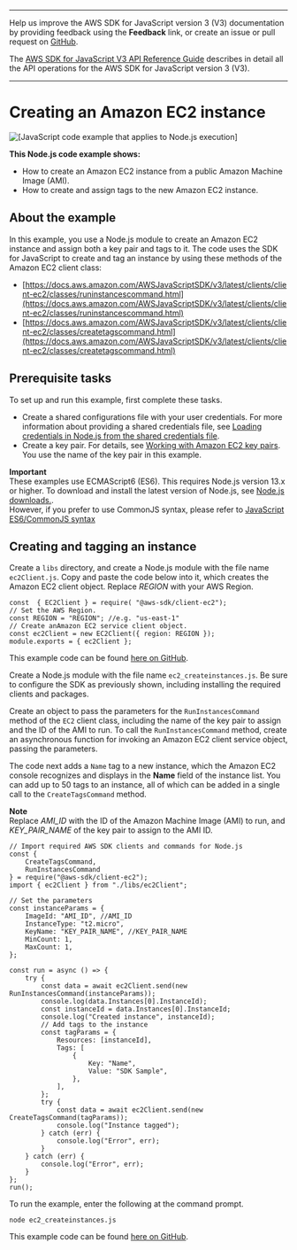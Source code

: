 --------

Help us improve the AWS SDK for JavaScript version 3 \(V3\) documentation by providing feedback using the **Feedback** link, or create an issue or pull request on [GitHub](https://github.com/awsdocs/aws-sdk-for-javascript-v3)\.

 The [AWS SDK for JavaScript V3 API Reference Guide](https://docs.aws.amazon.com/AWSJavaScriptSDK/v3/latest/index.html) describes in detail all the API operations for the AWS SDK for JavaScript version 3 \(V3\)\.

--------

# Creating an Amazon EC2 instance<a name="ec2-example-creating-an-instance"></a>

![\[JavaScript code example that applies to Node.js execution\]](http://docs.aws.amazon.com/sdk-for-javascript/v3/developer-guide/images/nodeicon.png)

**This Node\.js code example shows:**
+ How to create an Amazon EC2 instance from a public Amazon Machine Image \(AMI\)\.
+ How to create and assign tags to the new Amazon EC2 instance\.

## About the example<a name="ec2-example-creating-an-instance-scenario"></a>

In this example, you use a Node\.js module to create an Amazon EC2 instance and assign both a key pair and tags to it\. The code uses the SDK for JavaScript to create and tag an instance by using these methods of the Amazon EC2 client class:
+ [https://docs.aws.amazon.com/AWSJavaScriptSDK/v3/latest/clients/client-ec2/classes/runinstancescommand.html](https://docs.aws.amazon.com/AWSJavaScriptSDK/v3/latest/clients/client-ec2/classes/runinstancescommand.html)
+ [https://docs.aws.amazon.com/AWSJavaScriptSDK/v3/latest/clients/client-ec2/classes/createtagscommand.html](https://docs.aws.amazon.com/AWSJavaScriptSDK/v3/latest/clients/client-ec2/classes/createtagscommand.html)

## Prerequisite tasks<a name="ec2-example-creating-an-instance-prerequisites"></a>

To set up and run this example, first complete these tasks\.
+ Create a shared configurations file with your user credentials\. For more information about providing a shared credentials file, see [Loading credentials in Node\.js from the shared credentials file](loading-node-credentials-shared.md)\.
+ Create a key pair\. For details, see [Working with Amazon EC2 key pairs](ec2-example-key-pairs.md)\. You use the name of the key pair in this example\.

**Important**  
These examples use ECMAScript6 \(ES6\)\. This requires Node\.js version 13\.x or higher\. To download and install the latest version of Node\.js, see [Node\.js downloads\.](https://nodejs.org/en/download)\.  
However, if you prefer to use CommonJS syntax, please refer to [JavaScript ES6/CommonJS syntax](sdk-example-javascript-syntax.md)

## Creating and tagging an instance<a name="ec2-example-creating-an-instance-and-tags"></a>

Create a `libs` directory, and create a Node\.js module with the file name `ec2Client.js`\. Copy and paste the code below into it, which creates the Amazon EC2 client object\. Replace *REGION* with your AWS Region\.

```
const  { EC2Client } = require( "@aws-sdk/client-ec2");
// Set the AWS Region.
const REGION = "REGION"; //e.g. "us-east-1"
// Create anAmazon EC2 service client object.
const ec2Client = new EC2Client({ region: REGION });
module.exports = { ec2Client };
```

This example code can be found [here on GitHub](https://github.com/awsdocs/aws-doc-sdk-examples/blob/master/javascriptv3/example_code/ec2/src/libs/ec2Client.js)\.

Create a Node\.js module with the file name `ec2_createinstances.js`\. Be sure to configure the SDK as previously shown, including installing the required clients and packages\.

Create an object to pass the parameters for the `RunInstancesCommand` method of the `EC2` client class, including the name of the key pair to assign and the ID of the AMI to run\. To call the `RunInstancesCommand` method, create an asynchronous function for invoking an Amazon EC2 client service object, passing the parameters\. 

The code next adds a `Name` tag to a new instance, which the Amazon EC2 console recognizes and displays in the **Name** field of the instance list\. You can add up to 50 tags to an instance, all of which can be added in a single call to the `CreateTagsCommand` method\.

**Note**  
Replace *AMI\_ID* with the ID of the Amazon Machine Image \(AMI\) to run, and *KEY\_PAIR\_NAME* of the key pair to assign to the AMI ID\.

```
// Import required AWS SDK clients and commands for Node.js
const {
    CreateTagsCommand,
    RunInstancesCommand
} = require("@aws-sdk/client-ec2");
import { ec2Client } from "./libs/ec2Client";

// Set the parameters
const instanceParams = {
    ImageId: "AMI_ID", //AMI_ID
    InstanceType: "t2.micro",
    KeyName: "KEY_PAIR_NAME", //KEY_PAIR_NAME
    MinCount: 1,
    MaxCount: 1,
};

const run = async () => {
    try {
        const data = await ec2Client.send(new RunInstancesCommand(instanceParams));
        console.log(data.Instances[0].InstanceId);
        const instanceId = data.Instances[0].InstanceId;
        console.log("Created instance", instanceId);
        // Add tags to the instance
        const tagParams = {
            Resources: [instanceId],
            Tags: [
                {
                    Key: "Name",
                    Value: "SDK Sample",
                },
            ],
        };
        try {
            const data = await ec2Client.send(new CreateTagsCommand(tagParams));
            console.log("Instance tagged");
        } catch (err) {
            console.log("Error", err);
        }
    } catch (err) {
        console.log("Error", err);
    }
};
run();
```

To run the example, enter the following at the command prompt\.

```
node ec2_createinstances.js 
```

This example code can be found [here on GitHub](https://github.com/awsdocs/aws-doc-sdk-examples/blob/master/javascriptv3/example_code/ec2/src/ec2_createinstances.js)\.